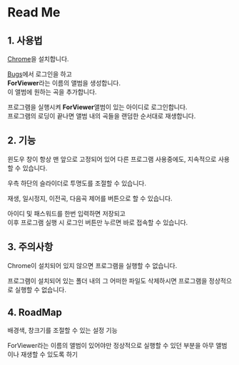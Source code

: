 Read Me
=======
## 1. 사용법
[Chrome](https://www.google.com/intl/en/chrome/)을 설치합니다.

[Bugs](https://music.bugs.co.kr/)에서 로그인을 하고   
**ForViewer**라는 이름의 앨범을 생성합니다.   
이 앨범에 원하는 곡을 추가합니다.   
   
프로그램을 실행시켜 **ForViewer**앨범이 있는 아이디로 로그인합니다.   
프로그램의 로딩이 끝나면 앨범 내의 곡들을 랜덤한 순서대로 재생합니다.

## 2. 기능
윈도우 창이 항상 맨 앞으로 고정되어 있어 다른 프로그램 사용중에도, 지속적으로 사용할 수 있습니다.   
   
우측 하단의 슬라이더로 투명도를 조절할 수 있습니다.   
   
재생, 일시정지, 이전곡, 다음곡 제어를 버튼으로 할 수 있습니다.

아이디 및 패스워드를 한번 입력하면 저장되고   
이후 프로그램 실행 시 로그인 버튼만 누르면 바로 접속할 수 있습니다.

## 3. 주의사항
Chrome이 설치되어 있지 않으면 프로그램을 실행할 수 없습니다.

프로그램이 설치되어 있는 폴더 내의 그 어떠한 파일도 삭제하시면 프로그램을 정상적으로 실행할 수 없습니다.

## 4. RoadMap
배경색, 창크기를 조절할 수 있는 설정 기능

ForViewer라는 이름의 앨범이 있어야만 정상적으로 실행할 수 있던 부분을 아무 앨범이나 재생할 수 있도록 하기